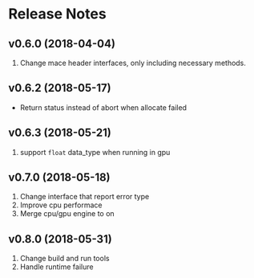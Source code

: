 Release Notes
=====

v0.6.0 (2018-04-04)
------
1. Change mace header interfaces, only including necessary methods.

v0.6.2 (2018-05-17)
------
* Return status instead of abort when allocate failed

v0.6.3 (2018-05-21)
------
1. support `float` data_type when running in gpu

v0.7.0 (2018-05-18)
------
1. Change interface that report error type
2. Improve cpu performace
3. Merge cpu/gpu engine to on

v0.8.0 (2018-05-31)
------
1. Change build and run tools
2. Handle runtime failure
